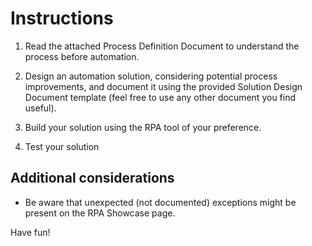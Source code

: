 # Instructions
1. Read the attached Process Definition Document to understand the process before automation.

2. Design an automation solution, considering potential process improvements, and document it using the provided Solution Design Document template (feel free to use any other document you find useful).

3. Build your solution using the RPA tool of your preference.

4. Test your solution

## Additional considerations

* Be aware that unexpected (not documented) exceptions might be present on the RPA Showcase page.

Have fun!